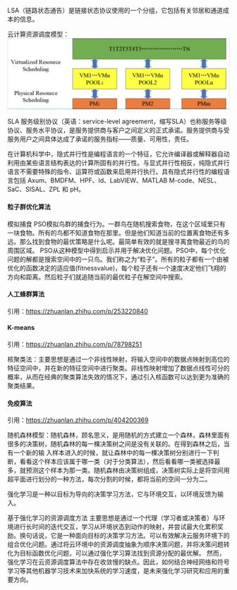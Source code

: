  LSA（链路状态通告）是链接状态协议使用的一个分组，它包括有关邻居和通道成本的信息。

云计算资源调度模型：![云计算资源调度模型](./cloud%20computing%20resources%20scheduling%20model.png)

SLA 服务级别协议（英语：service-level agreement，缩写SLA）也称服务等级协议、服务水平协议，是服务提供商与客户之间定义的正式承诺。服务提供商与受服务用户之间具体达成了承诺的服务指标——质量、可用性，责任。

在计算机科学中，隐式并行性是编程语言的一个特征，它允许编译器或解释器自动利用由某些语言结构表达的计算所固有的并行性。与显式并行性相反，纯隐式并行语言不需要特殊的指令、运算符或函数来启用并行执行。具有隐式并行性的编程语言包括 Axum、BMDFM、HPF、Id、LabVIEW、MATLAB M-code、NESL、SaC、SISAL、ZPL 和 pH。

#### 粒子群优化算法
模拟捕食
PSO模拟鸟群的捕食行为。一群鸟在随机搜索食物，在这个区域里只有一块食物。所有的鸟都不知道食物在那里。但是他们知道当前的位置离食物还有多远。那么找到食物的最优策略是什么呢。最简单有效的就是搜寻离食物最近的鸟的周围区域。
PSO从这种模型中得到启示并用于解决优化问题。PSO中，每个优化问题的解都是搜索空间中的一只鸟。我们称之为“粒子”。所有的粒子都有一个由被优化的函数决定的适应值(fitnessvalue)，每个粒子还有一个速度决定他们飞翔的方向和距离。然后粒子们就追随当前的最优粒子在解空间中搜索。

#### 人工蜂群算法
引用：https://zhuanlan.zhihu.com/p/253220840

#### K-means
引用：https://zhuanlan.zhihu.com/p/78798251

核聚类法：主要思想是通过一个非线性映射，将输入空间中的数据点映射到高位的特征空间中，并在新的特征空间中进行聚类。非线性映射增加了数据点线性可分的概率，从而在经典的聚类算法失效的情况下，通过引入核函数可以达到更为准确的聚类结果。

#### 免疫算法
引用：https://zhuanlan.zhihu.com/p/404200369

随机森林模型：随机森林，顾名思义，是用随机的方式建立一个森林，森林里面有很多的决策树，随机森林的每一棵决策树之间是没有关联的。在得到森林之后，当有一个新的输 入样本进入的时候，就让森林中的每一棵决策树分别进行一下判断，看看这个样本应该属于哪一类（对于分类算法），然后看看哪一类被选择最多，就预测这个样本为那一类。随机森林由决策树组成，决策树实际上是将空间用超平面进行划分的一种方法，每次分割的时候，都将当前的空间一分为二。

强化学习是一种以目标为导向的决策学习方法，它与环境交互，以环境反馈为输入。

基于强化学习的资源调度方法
主要思想是通过一个代理（学习者或决策者）与环境进行长时间的迭代交互，学习从环境状态到动作的映射，并尝试最大化累积奖励。换句话说，它是一种面向目标的决策学习方法。可以有效解决云服务环境下的组合优化问题。通过将云环境中的资源调度抽象为顺序决策问题，并将决策问题转化为目标函数优化问题，可以通过强化学习算法找到资源分配的最优解。 然而，强化学习在云资源调度算法中存在收敛慢的缺点。因此，如何结合神经网络和符号学习等其他机器学习技术来加快系统的学习速度，是未来强化学习研究和应用的重要方向。